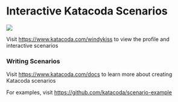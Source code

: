 # Interactive Katacoda Scenarios

[![](http://shields.katacoda.com/katacoda/windykiss/count.svg)](https://www.katacoda.com/windykiss "Get your profile on Katacoda.com")

Visit https://www.katacoda.com/windykiss to view the profile and interactive scenarios

### Writing Scenarios
Visit https://www.katacoda.com/docs to learn more about creating Katacoda scenarios

For examples, visit https://github.com/katacoda/scenario-example
